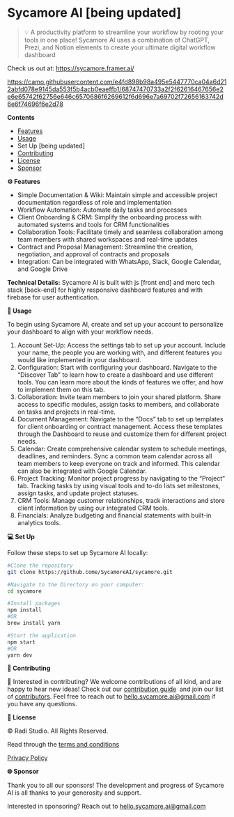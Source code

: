 # Sycamore AI [being updated]

> 💡 A productivity platform to streamline your workflow by rooting your tools in one place! Sycamore AI uses a combination of ChatGPT, Prezi, and Notion elements to create your ultimate digital workflow dashboard

Check us out at: https://sycamore.framer.ai/
> 

https://camo.githubusercontent.com/e4fd898b98a495e5447770ca04a6d212abfd078e9145da553f5b4acb0eaeffb1/68747470733a2f2f62616467656e2e6e65742f62756e646c6570686f6269612f6d696e7a69702f72656163742d6e6f74696f6e2d78

**Contents**

- [Features](https://github.com/NotionX/react-notion-x#features)
- [Usage](https://github.com/NotionX/react-notion-x#usage)
- Set Up [being updated]
- [Contributing](https://github.com/NotionX/react-notion-x#contributing)
- [License](https://github.com/NotionX/react-notion-x#license)
- [Sponsor](https://github.com/NotionX/react-notion-x#sponsor)

**⚙️ Features**

- Simple Documentation & Wiki: Maintain simple and accessible project documentation regardless of role and implementation
- Workflow Automation: Automate daily tasks and processes
- Client Onboarding & CRM: Simplify the onboarding process with automated systems and tools for CRM functionalities
- Collaboration Tools: Facilitate timely and seamless collaboration among team members with shared workspaces and real-time updates
- Contract and Proposal Management: Streamline the creation, negotiation, and approval of contracts and proposals
- Integration: Can be integrated with WhatsApp, Slack, Google Calendar, and Google Drive

**Technical Details:** 
Sycamore AI is built with js [front end] and merc tech stack [back-end] for highly responsive dashboard features and with firebase for user authentication.

**📂 Usage**

To begin using Sycamore AI, create and set up your account to personalize your dashboard to align with your workflow needs. 

1. Account Set-Up: Access the settings tab to set up your account. Include your name, the people you are working with, and different features you would like implemented in your dashboard. 
2. Configuration: Start with configuring your dashboard. Navigate to the “Discover Tab” to learn how to create a dashboard and use different tools. You can learn more about the kinds of features we offer, and how to implement them on this tab. 
3. Collaboration: Invite team members to join your shared platform. Share access to specific modules, assign tasks to members, and collaborate on tasks and projects in real-time. 
4. Document Management: Navigate to the “Docs” tab to set up templates for client onboarding or contract management. Access these templates through the Dashboard to reuse and customize them for different project needs. 
5. Calendar: Create comprehensive calendar system to schedule meetings, deadlines, and reminders. Sync a common team calendar across all team members to keep everyone on track and informed. This calendar can also be integrated with Google Calendar. 
6. Project Tracking: Monitor project progress by navigating to the “Project” tab. Tracking tasks by using visual tools and to-do lists set milestones, assign tasks, and update project statuses. 
7. CRM Tools: Manage customer relationships, track interactions and store client information by using our integrated CRM tools. 
8. Financials: Analyze budgeting and financial statements with built-in analytics tools. 

**💻 Set Up**

Follow these steps to set up Sycamore AI locally: 

```bash
#Clone the repository
git clone https://github.come/SycamoreAI/sycamore.git

#Navigate to the Directory on your computer: 
cd sycamore

#Install packages 
npm install
#OR
brew install yarn

#Start the application
npm start
#OR
yarn dev
```

**👥 Contributing**

👋 Interested in contributing? We welcome contributions of all kind, and are happy to hear new ideas! Check out our [contribution guide](https://github.com/NotionX/react-notion-x/blob/master/contributing.md)  and join our list of [contributors](https://github.com/transitive-bullshit/nextjs-notion-starter-kit/graphs/contributors). Feel free to reach out to [hello.sycamore.ai@gmail.com](mailto:hello.sycamore.ai@gmail.com) if you have any questions. 

**📇 License**

© Radi Studio. All Rights Reserved. 

Read through the [terms and conditions](https://sycamore.framer.ai/terms-conditions#terms-conditions)

[Privacy Policy](https://sycamore.framer.ai/terms-conditions#private-policy)

**🌐 Sponsor**

Thank you to all our sponsors! The development and progress of Sycamore AI is all thanks to your generosity and support. 

Interested in sponsoring? Reach out to [hello.sycamore.ai@gmail.com](mailto:hello.sycamore.ai@gmail.com)
